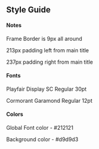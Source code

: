 ## Style Guide

#### Notes
Frame Border is 9px all around 

213px padding left from main title

237px padding right from main title

#### Fonts 
Playfair Display SC Regular 30pt

Cormorant Garamond Regular 12pt

#### Colors
Global Font color - #212121

Background color - #d9d9d3
